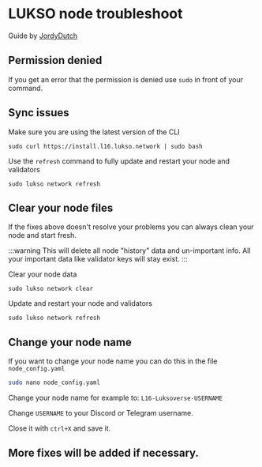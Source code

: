 # LUKSO node troubleshoot
Guide by [JordyDutch](https://github.com/JordyDutch)

## Permission denied

If you get an error that the permission is denied use `sudo` in front of your command.

## Sync issues

Make sure you are using the latest version of the CLI

```
sudo curl https://install.l16.lukso.network | sudo bash
```

Use the `refresh` command to fully update and restart your node and validators

```
sudo lukso network refresh
```

## Clear your node files

If the fixes above doesn't resolve your problems you can always clean your node and start fresh.

:::warning
This will delete all node "history" data and un-important info. All your important data like validator keys will stay exist.
:::

Clear your node data
```
sudo lukso network clear
```
Update and restart your node and validators
```
sudo lukso network refresh
```

## Change your node name

If you want to change your node name you can do this in the file `node_config.yaml`

```sh
sudo nano node_config.yaml
```

Change your node name for example to: `L16-Luksoverse-USERNAME`

Change `USERNAME` to your Discord or Telegram username.

Close it with `ctrl+X` and save it.


## More fixes will be added if necessary.